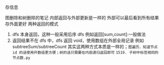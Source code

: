 存信息

图删除和树删除的笔记
内部返回与外部更新是一样的 外部可以最后看到所有结果 存外面更好
两种返回的模式

1. dfs 本身返回，这种一般采用后序 dfs 例如返回[sum,count]:一般做法
2. 返回结果不在 dfs 中，dfs 返回 void，使用数组在外部全局记录
   例如 subtreeSum/subtreeCount
   其实这两种方式本质是一样的；`图遍历，知道节点 id 的话使用开数组更方便；树的话只需要在内部递归返回即可`
   `1519. 子树中标签相同的节点数.py`
